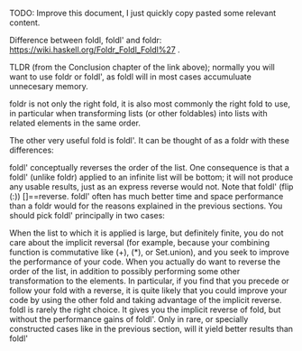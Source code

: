 TODO: Improve this document, I just quickly copy pasted some relevant content.

Difference between foldl, foldl' and foldr: https://wiki.haskell.org/Foldr_Foldl_Foldl%27 .

TLDR (from the Conclusion chapter of the link above); normally you will want to use foldr or foldl', as foldl will in most cases accumuluate unnecesary memory.

foldr is not only the right fold, it is also most commonly the right fold to use, in particular when transforming lists (or other foldables) into lists with related elements in the same order.

The other very useful fold is foldl'. It can be thought of as a foldr with these differences:

foldl' conceptually reverses the order of the list. One consequence is that a foldl' (unlike foldr) applied to an infinite list will be bottom; it will not produce any usable results, just as an express reverse would not. Note that foldl' (flip (:)) []==reverse.
foldl' often has much better time and space performance than a foldr would for the reasons explained in the previous sections.
You should pick foldl' principally in two cases:

When the list to which it is applied is large, but definitely finite, you do not care about the implicit reversal (for example, because your combining function is commutative like (+), (*), or Set.union), and you seek to improve the performance of your code.
When you actually do want to reverse the order of the list, in addition to possibly performing some other transformation to the elements. In particular, if you find that you precede or follow your fold with a reverse, it is quite likely that you could improve your code by using the other fold and taking advantage of the implicit reverse.
foldl is rarely the right choice. It gives you the implicit reverse of fold, but without the performance gains of foldl'. Only in rare, or specially constructed cases like in the previous section, will it yield better results than foldl'
